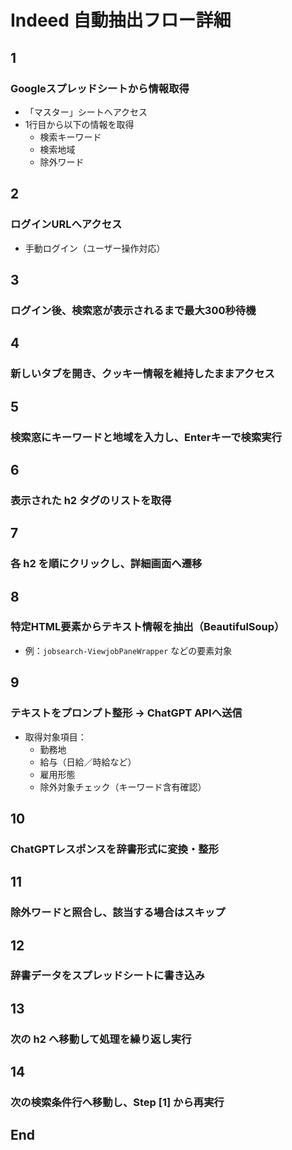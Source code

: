 # Indeed 自動抽出フロー詳細

## 1
### Googleスプレッドシートから情報取得
- 「マスター」シートへアクセス
- 1行目から以下の情報を取得
  - 検索キーワード
  - 検索地域
  - 除外ワード

## 2
### ログインURLへアクセス
- 手動ログイン（ユーザー操作対応）

## 3
### ログイン後、検索窓が表示されるまで最大300秒待機

## 4
### 新しいタブを開き、クッキー情報を維持したままアクセス

## 5
### 検索窓にキーワードと地域を入力し、Enterキーで検索実行

## 6
### 表示された h2 タグのリストを取得

## 7
### 各 h2 を順にクリックし、詳細画面へ遷移

## 8
### 特定HTML要素からテキスト情報を抽出（BeautifulSoup）
- 例：`jobsearch-ViewjobPaneWrapper` などの要素対象

## 9
### テキストをプロンプト整形 → ChatGPT APIへ送信
- 取得対象項目：
  - 勤務地
  - 給与（日給／時給など）
  - 雇用形態
  - 除外対象チェック（キーワード含有確認）

## 10
### ChatGPTレスポンスを辞書形式に変換・整形

## 11
### 除外ワードと照合し、該当する場合はスキップ

## 12
### 辞書データをスプレッドシートに書き込み

## 13
### 次の h2 へ移動して処理を繰り返し実行

## 14
### 次の検索条件行へ移動し、Step [1] から再実行

## End
